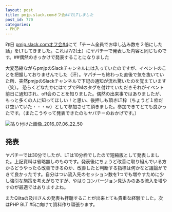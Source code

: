```yaml
---
layout: post
title: pmjp.slack.comオフ会#4でLTしました
post_id: 770
categories: 
- PMJP
---
```


昨日
[pmjp.slack.comオフ会#4](http://pmjp.connpass.com/event/33514/)にて「チーム全員でお申し込み数を２倍にした話」をLTしてきました。これは7/2(土）にヤパチーで発表した内容と同じものです。##偶然のきっかけで発表することになりました


大変恐縮ながらpmjpのSlackチャンネルには入っていたのですが、イベントのことを把握しておりませんでした（汗）。ヤパチーも終わった直後で気を抜いていた所、突然pmjpのSlackチャンネルで下記の通知が流れ驚いたのを覚えています（笑）。 恐らくどなたかにはてブでPMのタグを付けていただきそれがイベント前日に通知され、off会のことを知りました。偶然の出来事ではありましたが、もっと多くの人に知ってほしい！と思い、後押しも頂きLT枠（ちょうど１枠だけ空いていた・・・ｗ）として参加させて頂きました。参加できてとても良かったです。（またこうやって発表できたのもヤパチーのおかげです。）


![貼り付けた画像_2016_07_06_22_50](https://hypermkt-blog.lolipop.io/wp-content/uploads/2016/07/貼り付けた画像_2016_07_06_22_50.png)


## 発表




ヤパチーでは30分でしたが、LTは10分枠でしたので短縮版として発表しました。上記資料は省略無しのものです。発表後にちょうど改善に取り組んでいる方からどうやったら改善できるのか、改善したと判断する指標は何かなど議論ができて良かったです。自分はつい流入先のセッション数を1つでも増やすために少し強引な施策を考えがちですが、やはりコンバージョン見込みのある流入を増やすのが最適ではありますよね。

またQiitaの及川さんの発表も拝聴することが出来とても貴重な経験でした。次はPHP BLT #5に向けて資料作り頑張ります。